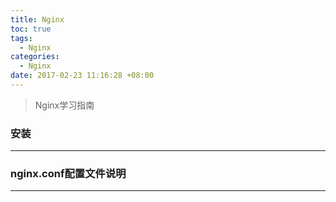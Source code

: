 ```yaml
---
title: Nginx
toc: true
tags:
  - Nginx
categories:
  - Nginx
date: 2017-02-23 11:16:28 +08:00
---
```

> Nginx学习指南  

<!--more-->

### 安装
---

### nginx.conf配置文件说明
---
